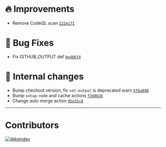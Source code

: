# :fire: Improvements

- Remove CodeQL scan [`222e171`](https://github.com/tagproject/base-shared-config/commit/222e17155e26ccb27a987019cf1d4751d18f2950)

# :bug: Bug Fixes

- Fix GITHUB_OUTPUT def [`be4b6f4`](https://github.com/tagproject/base-shared-config/commit/be4b6f4c93b99e7c21ca0da4bdb3e1a3763b741d)

# :memo: Internal changes

- Bump checkout version, fix `set-output` is deprecated warn [`5f8a048`](https://github.com/tagproject/base-shared-config/commit/5f8a048938437faca3ceb443e28cc25aae59450c)
- Bump `setup-node` and cache actions [`f349b2b`](https://github.com/tagproject/base-shared-config/commit/f349b2b68894d15c4947201fd74c502f82be26da)
- Change auto merge action [`95e32c8`](https://github.com/tagproject/base-shared-config/commit/95e32c871dcb9a46aa2621777adc7729e3f8027b)

---

# Contributors

[![@keindev](https://avatars.githubusercontent.com/u/4527292?v=4&s=40)](https://github.com/keindev)
